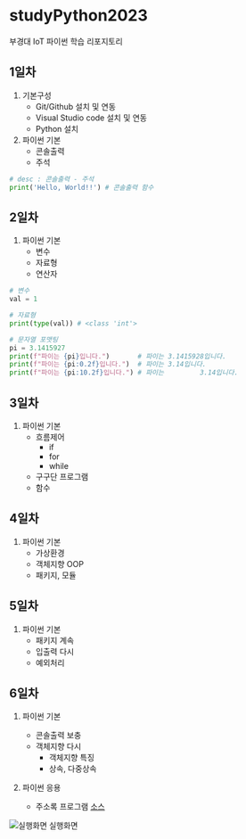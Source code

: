 # studyPython2023
부경대 IoT 파이썬 학습 리포지토리

## 1일차
1. 기본구성
    - Git/Github 설치 및 연동
    - Visual Studio code 설치 및 연동
    - Python 설치
2. 파이썬 기본
    - 콘솔출력
    - 주석

```python
# desc : 콘솔출력 - 주석
print('Hello, World!!') # 콘솔출력 함수
```

## 2일차
1. 파이썬 기본
    - 변수
    - 자료형
    - 연산자

```python
# 변수
val = 1

# 자료형 
print(type(val)) # <class 'int'>

# 문자열 포맷팅
pi = 3.1415927
print(f"파이는 {pi}입니다.")       # 파이는 3.1415928입니다.
print(f"파이는 {pi:0.2f}입니다.")  # 파이는 3.14입니다.
print(f"파이는 {pi:10.2f}입니다.") # 파이는         3.14입니다.
```

## 3일차
1. 파이썬 기본
    - 흐름제어
        - if
        - for
        - while
    - 구구단 프로그램
    - 함수

## 4일차
1. 파이썬 기본
    - 가상환경
    - 객체지향 OOP
    - 패키지, 모듈
 
## 5일차
1. 파이썬 기본
    - 패키지 계속
    - 입출력 다시
    - 예외처리

## 6일차
1. 파이썬 기본
    - 콘솔출력 보충
    - 객체지향 다시
        - 객체지향 특징
        - 상속, 다중상속
        
2. 파이썬 응용
    - 주소록 프로그램 [소스](https://github.com/CodingNewbie0/studyPython2023/blob/main/Project/address_app.py)
    
![실행화면](https://raw.githubusercontent.com/CodingNewbie0/studyPython2023/main/Images/address_app.png)
실행화면


